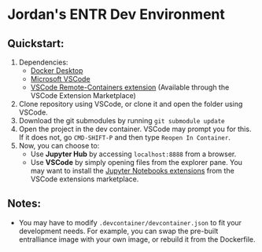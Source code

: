 # Jordan's ENTR Dev Environment



## Quickstart:

1. Dependencies:
    - [Docker Desktop](https://www.docker.com/products/docker-desktop/)
    - [Microsoft VSCode](https://code.visualstudio.com)
    - [VSCode Remote-Containers extension](https://marketplace.visualstudio.com/items?itemName=ms-vscode-remote.remote-containers) (Available through the VSCode Extension Marketplace)
2. Clone repository using VSCode, or clone it and open the folder using VSCode.
3. Download the git submodules by running `git submodule update`
4. Open the project in the dev container. VSCode may prompt you for this. If it does not, go `CMD-SHIFT-P` and then type `Reopen In Container`.
5. Now, you can choose to:
    - Use **Jupyter Hub** by accessing `localhost:8888` from a browser.
    - Use **VSCode** by simply opening files from the explorer pane. You may want to install the [Jupyter Notebooks extensions](https://marketplace.visualstudio.com/items?itemName=ms-toolsai.jupyter) from the VSCode extensions marketplace.

## Notes:

- You may have to modify `.devcontainer/devcontainer.json` to fit your development needs. For example, you can swap the pre-built entralliance image with your own image, or rebuild it from the Dockerfile.


